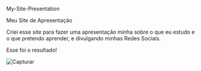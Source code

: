 My-Site-Presentation

Meu Site de Apresentação

Criei esse site para fazer uma apresentação minha sobre o que eu estudo e o que pretendo aprender, e divulgando minhas Redes Sociais.

Esse foi o resultado!

![Capturar](https://user-images.githubusercontent.com/67304312/92422778-ecc37200-f154-11ea-9458-42b17c3356cb.PNG)

